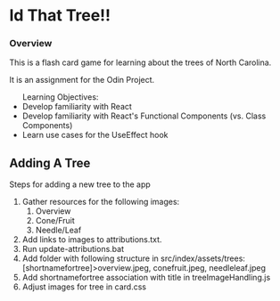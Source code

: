 <h1>Id That Tree!!</h1>
<h3>Overview</h3>
<p>This is a flash card game for learning about the trees of North Carolina.</p>
<p>It is an assignment for the Odin Project.</p>
<ul>Learning Objectives:
<li>Develop familiarity with React</li>
<li>Develop familiarity with React's Functional Components (vs. Class Components)</li>
<li>Learn use cases for the UseEffect hook</li>
</ul>
<h2>Adding A Tree</h2>
<p>Steps for adding a new tree to the app</p>
<ol>
<li>Gather resources for the following images:<br/><ol><li>Overview</li><li>Cone/Fruit</li><li>Needle/Leaf</li></ol></li>
<li>Add links to images to attributions.txt.</li>
<li>Run update-attributions.bat</li>
<li>Add folder with following structure in src/index/assets/trees: [shortnamefortree]>overview.jpeg, conefruit.jpeg, needleleaf.jpeg</li>
<li>Add shortnamefortree association with title in treeImageHandling.js</li>
<li>Adjust images for tree in card.css</li>
</ol>
